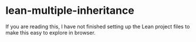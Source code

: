 # lean-multiple-inheritance

If you are reading this, I have not finished setting up the Lean project files to make this easy to explore in browser.

